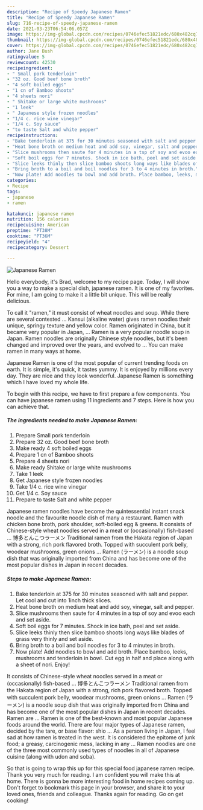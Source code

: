 ```yaml
---
description: "Recipe of Speedy Japanese Ramen"
title: "Recipe of Speedy Japanese Ramen"
slug: 716-recipe-of-speedy-japanese-ramen
date: 2021-03-23T06:54:06.057Z
image: https://img-global.cpcdn.com/recipes/0746efec51821edc/680x482cq70/japanese-ramen-recipe-main-photo.jpg
thumbnail: https://img-global.cpcdn.com/recipes/0746efec51821edc/680x482cq70/japanese-ramen-recipe-main-photo.jpg
cover: https://img-global.cpcdn.com/recipes/0746efec51821edc/680x482cq70/japanese-ramen-recipe-main-photo.jpg
author: Jane Bush
ratingvalue: 5
reviewcount: 42530
recipeingredient:
- " Small pork tenderloin"
- "32 oz. Good beef bone broth"
- "4 soft boiled eggs"
- "1 cn of Bamboo shoots"
- "4 sheets nori"
- " Shitake or large white mushrooms"
- "1 leek"
- " Japanese style frozen noodles"
- "1/4 c. rice wine vinegar"
- "1/4 c. Soy sauce"
- "to taste Salt and white pepper"
recipeinstructions:
- "Bake tenderloin at 375 for 30 minutes seasoned with salt and pepper. Let cool and cut into 1inch thick slices."
- "Heat bone broth on medium heat and add soy, vinegar, salt and pepper."
- "Slice mushrooms then saute for 4 minutes in a tsp of soy and evoo each and set aside."
- "Soft boil eggs for 7 minutes. Shock in ice bath, peel and set aside."
- "Slice leeks thinly then slice bamboo shoots long ways like blades of grass very thinly and set aside."
- "Bring broth to a boil and boil noodles for 3 to 4 minutes in broth."
- "Now plate! Add noodles to bowl and add broth. Place bamboo, leeks, mushrooms and tenderloin in bowl. Cut egg in half and place along with a sheet of nori. Enjoy!"
categories:
- Recipe
tags:
- japanese
- ramen

katakunci: japanese ramen 
nutrition: 156 calories
recipecuisine: American
preptime: "PT38M"
cooktime: "PT36M"
recipeyield: "4"
recipecategory: Dessert

---
```



![Japanese Ramen](https://img-global.cpcdn.com/recipes/0746efec51821edc/680x482cq70/japanese-ramen-recipe-main-photo.jpg)

Hello everybody, it's Brad, welcome to my recipe page. Today, I will show you a way to make a special dish, japanese ramen. It is one of my favorites. For mine, I am going to make it a little bit unique. This will be really delicious.

To call it &#34;ramen,&#34; it must consist of wheat noodles and soup. While there are several contested … Kansui (alkaline water) gives ramen noodles their unique, springy texture and yellow color. Ramen originated in China, but it became very popular in Japan, … Ramen is a very popular noodle soup in Japan. Ramen noodles are originally Chinese style noodles, but it&#39;s been changed and improved over the years, and evolved to … You can make ramen in many ways at home.

Japanese Ramen is one of the most popular of current trending foods on earth. It is simple, it's quick, it tastes yummy. It is enjoyed by millions every day. They are nice and they look wonderful. Japanese Ramen is something which I have loved my whole life.


To begin with this recipe, we have to first prepare a few components. You can have japanese ramen using 11 ingredients and 7 steps. Here is how you can achieve that.

<!--inarticleads1-->

##### The ingredients needed to make Japanese Ramen:

1. Prepare  Small pork tenderloin
1. Prepare 32 oz. Good beef bone broth
1. Make ready 4 soft boiled eggs
1. Prepare 1 cn of Bamboo shoots
1. Prepare 4 sheets nori
1. Make ready  Shitake or large white mushrooms
1. Take 1 leek
1. Get  Japanese style frozen noodles
1. Take 1/4 c. rice wine vinegar
1. Get 1/4 c. Soy sauce
1. Prepare to taste Salt and white pepper


Japanese ramen noodles have become the quintessential instant snack noodle and the favourite noodle dish of many a restaurant. Ramen with chicken bone broth, pork shoulder, soft-boiled egg &amp; greens. It consists of Chinese-style wheat noodles served in a meat or (occasionally) fish-based … 博多とんこつラーメン Traditional ramen from the Hakata region of Japan with a strong, rich pork flavored broth. Topped with succulent pork belly, woodear mushrooms, green onions … Ramen (ラーメン) is a noodle soup dish that was originally imported from China and has become one of the most popular dishes in Japan in recent decades. 

<!--inarticleads2-->

##### Steps to make Japanese Ramen:

1. Bake tenderloin at 375 for 30 minutes seasoned with salt and pepper. Let cool and cut into 1inch thick slices.
1. Heat bone broth on medium heat and add soy, vinegar, salt and pepper.
1. Slice mushrooms then saute for 4 minutes in a tsp of soy and evoo each and set aside.
1. Soft boil eggs for 7 minutes. Shock in ice bath, peel and set aside.
1. Slice leeks thinly then slice bamboo shoots long ways like blades of grass very thinly and set aside.
1. Bring broth to a boil and boil noodles for 3 to 4 minutes in broth.
1. Now plate! Add noodles to bowl and add broth. Place bamboo, leeks, mushrooms and tenderloin in bowl. Cut egg in half and place along with a sheet of nori. Enjoy!


It consists of Chinese-style wheat noodles served in a meat or (occasionally) fish-based … 博多とんこつラーメン Traditional ramen from the Hakata region of Japan with a strong, rich pork flavored broth. Topped with succulent pork belly, woodear mushrooms, green onions … Ramen (ラーメン) is a noodle soup dish that was originally imported from China and has become one of the most popular dishes in Japan in recent decades. Ramen are … Ramen is one of the best-known and most popular Japanese foods around the world. There are four major types of Japanese ramen, decided by the tare, or base flavor: shio … As a person living in Japan, I feel sad at how ramen is treated in the west. It is considered the epitome of junk food; a greasy, carcinogenic mess, lacking in any … Ramen noodles are one of the three most commonly used types of noodles in all of Japanese cuisine (along with udon and soba). 

So that is going to wrap this up for this special food japanese ramen recipe. Thank you very much for reading. I am confident you will make this at home. There is gonna be more interesting food in home recipes coming up. Don't forget to bookmark this page in your browser, and share it to your loved ones, friends and colleague. Thanks again for reading. Go on get cooking!
